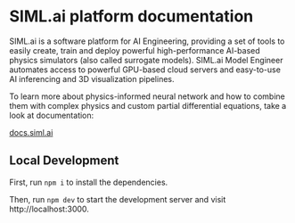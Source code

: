# SIML.ai platform documentation

SIML.ai is a software platform for AI Engineering, providing a set of tools to easily create, train and deploy powerful high-performance AI-based physics simulators (also called surrogate models). SIML.ai Model Engineer automates access to powerful GPU-based cloud servers and easy-to-use AI inferencing and 3D visualization pipelines.

To learn more about physics-informed neural network and how to combine them with complex physics and custom partial differential equations, take a look at documentation:

[docs.siml.ai](https://docs.siml.ai)

## Local Development

First, run `npm i` to install the dependencies.

Then, run `npm dev` to start the development server and visit http://localhost:3000.
